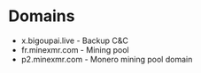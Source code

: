 # Domains

* x.bigoupai.live	- Backup C&C
* fr.minexmr.com	- Mining pool
* p2.minexmr.com	- Monero mining pool domain
